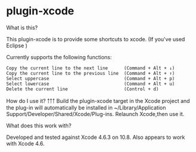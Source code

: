 plugin-xcode
============

What is this?

This plugin-xcode is to provide some shortcuts to xcode. (If you've used Eclipse )

Currently supports the following functions:

	Copy the current line to the next line 		(Command + Alt + ↓)
	Copy the current line to the previous line	(Command + Alt + ↑)
	Select uppercase							(Command + Alt + p)
	Select lowercase							(Command + Alt + u)
	Delete the current line						(Control + d)


How do I use it?
￪￪￪
Build the plugin-xcode target in the Xcode project and the plug-in will automatically be installed in ~/Library/Application Support/Developer/Shared/Xcode/Plug-ins. Relaunch Xcode,then use it.

What does this work with?

Developed and tested against Xcode 4.6.3 on 10.8. Also appears to work with Xcode 4.6.